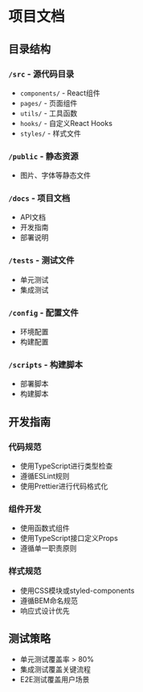 # 项目文档

## 目录结构

### `/src` - 源代码目录
- `components/` - React组件
- `pages/` - 页面组件
- `utils/` - 工具函数
- `hooks/` - 自定义React Hooks
- `styles/` - 样式文件

### `/public` - 静态资源
- 图片、字体等静态文件

### `/docs` - 项目文档
- API文档
- 开发指南
- 部署说明

### `/tests` - 测试文件
- 单元测试
- 集成测试

### `/config` - 配置文件
- 环境配置
- 构建配置

### `/scripts` - 构建脚本
- 部署脚本
- 构建脚本

## 开发指南

### 代码规范
- 使用TypeScript进行类型检查
- 遵循ESLint规则
- 使用Prettier进行代码格式化

### 组件开发
- 使用函数式组件
- 使用TypeScript接口定义Props
- 遵循单一职责原则

### 样式规范
- 使用CSS模块或styled-components
- 遵循BEM命名规范
- 响应式设计优先

## 测试策略
- 单元测试覆盖率 > 80%
- 集成测试覆盖关键流程
- E2E测试覆盖用户场景 